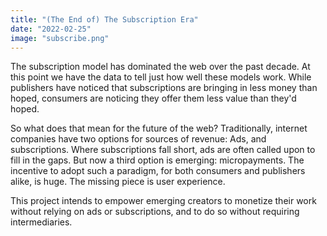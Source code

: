 ```yaml
---
title: "(The End of) The Subscription Era"
date: "2022-02-25"
image: "subscribe.png"
---
```

The subscription model has dominated the web over the past decade. At this point we have the data to tell just how well these models work. While publishers have noticed that subscriptions are bringing in less money than hoped, consumers are noticing they offer them less value than they'd hoped.

So what does that mean for the future of the web? Traditionally, internet companies have two options for sources of revenue: Ads, and subscriptions. Where subscriptions fall short, ads are often called upon to fill in the gaps. But now a third option is emerging: micropayments. The incentive to adopt such a paradigm, for both consumers and publishers alike, is huge. The missing piece is user experience.

This project intends to empower emerging creators to monetize their work without relying on ads or subscriptions, and to do so without requiring intermediaries.